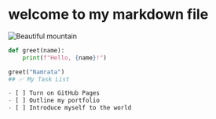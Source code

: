 # welcome to my markdown file
![Beautiful mountain](https://example.com/mountain.jpg)
```python
def greet(name):
    print(f"Hello, {name}!")

greet("Namrata")
## ✅ My Task List

- [ ] Turn on GitHub Pages
- [ ] Outline my portfolio
- [ ] Introduce myself to the world
